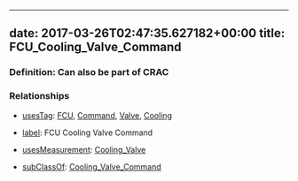 
---
date: 2017-03-26T02:47:35.627182+00:00
title: FCU_Cooling_Valve_Command
---
### Definition: Can also be part of CRAC

### Relationships

* [usesTag](https://brickschema.org/schema/1.0/BrickFrame#usesTag): [FCU](https://brickschema.org/schema/1.0/BrickTag#FCU), [Command](https://brickschema.org/schema/1.0/BrickTag#Command), [Valve](https://brickschema.org/schema/1.0/BrickTag#Valve), [Cooling](https://brickschema.org/schema/1.0/BrickTag#Cooling)

* [label](http://www.w3.org/2000/01/rdf-schema#label): FCU Cooling Valve Command

* [usesMeasurement](https://brickschema.org/schema/1.0/BrickFrame#usesMeasurement): [Cooling_Valve](https://brickschema.org/schema/1.0/Brick#Cooling_Valve)

* [subClassOf](http://www.w3.org/2000/01/rdf-schema#subClassOf): [Cooling_Valve_Command](https://brickschema.org/schema/1.0/Brick#Cooling_Valve_Command)
